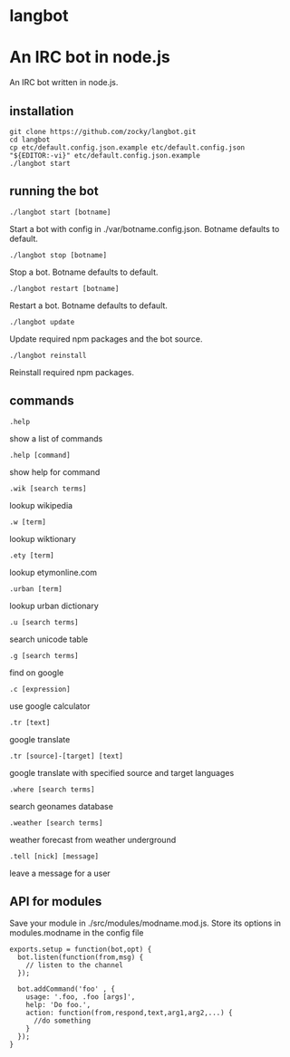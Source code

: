 langbot
=======


An IRC bot in node.js
=======
An IRC bot written in node.js.

installation
------------
    git clone https://github.com/zocky/langbot.git
    cd langbot
    cp etc/default.config.json.example etc/default.config.json
    "${EDITOR:-vi}" etc/default.config.json.example
    ./langbot start

running the bot
---------------

    ./langbot start [botname]
Start a bot with config in ./var/botname.config.json. Botname defaults to default.

    ./langbot stop [botname]
Stop a bot. Botname defaults to default.

    ./langbot restart [botname]
Restart a bot. Botname defaults to default.

    ./langbot update
Update required npm packages and the bot source.

    ./langbot reinstall
Reinstall required npm packages.

commands
--------

    .help
show a list of commands

    .help [command]
show help for command

    .wik [search terms]
lookup wikipedia

    .w [term]
lookup wiktionary

    .ety [term]
lookup etymonline.com

    .urban [term]
lookup urban dictionary

    .u [search terms]
search unicode table

    .g [search terms]
find on google

    .c [expression]
use google calculator

    .tr [text]
google translate

    .tr [source]-[target] [text]
google translate with specified source and target languages

    .where [search terms]
search geonames database

    .weather [search terms]
weather forecast from weather underground

    .tell [nick] [message]
leave a message for a user

API for modules
---------------
Save your module in ./src/modules/modname.mod.js. Store its options in modules.modname in the config file

    exports.setup = function(bot,opt) {
      bot.listen(function(from,msg) {
        // listen to the channel
      });
      
      bot.addCommand('foo' , {
        usage: '.foo, .foo [args]',
        help: 'Do foo.',
        action: function(from,respond,text,arg1,arg2,...) {
          //do something
        }
      });
    }

